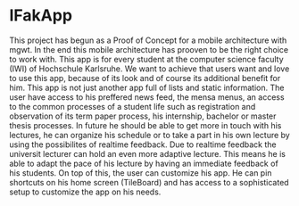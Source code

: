 IFakApp
=========

This project has begun as a Proof of Concept for a mobile architecture with mgwt. In the end this mobile architecture has prooven
to be the right choice to work with. This app is for every student at the computer science faculty (IWI) of Hochschule Karlsruhe.
We want to achieve that users want and love to use this app, because of its look and of course its additional benefit for him. 
This app is not just another app full of lists and static information. The user have access to his preffered news feed, the mensa
menus, an access to the common processes of a student life such as registration and observation of its term paper process, his internship,
bachelor or master thesis processes. In future he should be able to get more in touch with his lectures, he can organize his schedule
or to take a part in his own lecture by using the possibilites of realtime feedback. Due to realtime feedback the universit lecturer
can hold an even more adaptive lecture. This means he is able to adapt the pace of his lecture by having an immediate feedback of his
students. On top of this, the user can customize his app. He can pin shortcuts on his home screen (TileBoard) and has access to a
sophisticated setup to customize the app on his needs.
